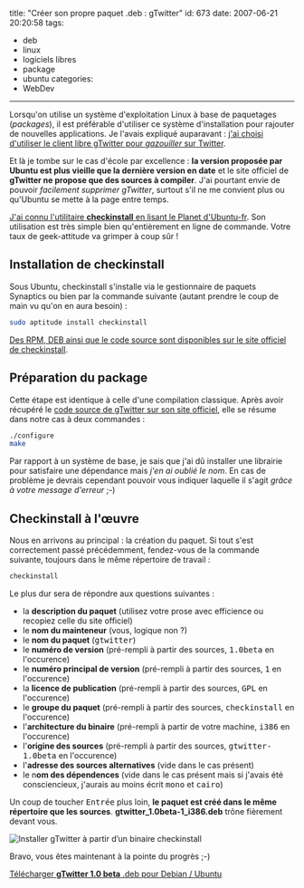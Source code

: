 title: "Créer son propre paquet .deb : gTwitter"
id: 673
date: 2007-06-21 20:20:58
tags:
- deb
- linux
- logiciels libres
- package
- ubuntu
categories:
- WebDev
---

Lorsqu'on utilise un système d'exploitation Linux à base de paquetages (_packages_), il est préférable d'utiliser ce système d'installation pour rajouter de nouvelles applications. Je l'avais expliqué auparavant : [j'ai choisi d'utiliser le client libre gTwitter pour _gazouiller_ sur Twitter](/2007/06/01/twitter-gtwitter/).

Et là je tombe sur le cas d'école par excellence : **la version proposée par Ubuntu est plus vieille que la dernière version en date** et le site officiel de **gTwitter ne propose que des sources à compiler**. J'ai pourtant envie de pouvoir _facilement supprimer gTwitter_, surtout s'il ne me convient plus ou qu'Ubuntu se mette à la page entre temps.

[J'ai connu l'utilitaire **checkinstall** en lisant le Planet d'Ubuntu-fr](http://blog.bmaron.net/index.php?post/2007/05/07/Installer-proprement-vos-compilations-avec-checkinstall). Son utilisation est très simple bien qu'entièrement en ligne de commande. Votre taux de geek-attitude va grimper à coup sûr !

<!--more-->

## Installation de checkinstall

Sous Ubuntu, checkinstall s'installe via le gestionnaire de paquets Synaptics ou bien par la commande suivante (autant prendre le coup de main vu qu'on en aura besoin) :

```bash
sudo aptitude install checkinstall
```

[Des RPM, DEB ainsi que le code source sont disponibles sur le site officiel de checkinstall](http://asic-linux.com.mx/~izto/checkinstall/).

## Préparation du package

Cette étape est identique à celle d'une compilation classique. Après avoir récupéré le [code source de gTwitter sur son site officiel](http://code.google.com/p/gtwitter/), elle se résume dans notre cas à deux commandes :

```bash
./configure
make
```

Par rapport à un système de base, je sais que j'ai dû installer une librairie pour satisfaire une dépendance mais _j'en ai oublié le nom_. En cas de problème je devrais cependant pouvoir vous indiquer laquelle il s'agit _grâce à votre message d'erreur_ ;-)

## Checkinstall à l'œuvre

Nous en arrivons au principal : la création du paquet. Si tout s'est correctement passé précédemment, fendez-vous de la commande suivante, toujours dans le même répertoire de travail :

```bash
checkinstall
```

Le plus dur sera de répondre aux questions suivantes :

* la **description du paquet** (utilisez votre prose avec efficience ou recopiez celle du site officiel)
* le **nom du mainteneur** (vous, logique non ?)
* le **nom du paquet** (<kbd>gtwitter</kbd>)
* le **numéro de version** (pré-rempli à partir des sources, <kbd>1.0beta</kbd> en l'occurence)
* le **numéro principal de version** (pré-rempli à partir des sources, <kbd>1</kbd> en l'occurence)
* la **licence de publication** (pré-rempli à partir des sources, <kbd>GPL</kbd> en l'occurence)
* le **groupe du paquet** (pré-rempli à partir des sources, <kbd>checkinstall</kbd> en l'occurence)
* l'**architecture du binaire** (pré-rempli à partir de votre machine, <kbd>i386</kbd> en l'occurence)
* l'**origine des sources** (pré-rempli à partir des sources, <kbd>gtwitter-1.0beta</kbd> en l'occurence)
* l'**adresse des sources alternatives** (vide dans le cas présent)
* le n**om des dépendences** (vide dans le cas présent mais si j'avais été consciencieux, j'aurais au moins écrit <kbd>mono</kbd> et <kbd>cairo</kbd>)

Un coup de toucher <kbd>Entrée</kbd> plus loin, **le paquet est créé dans le même répertoire que les sources**. **gtwitter_1.0beta-1_i386.deb** trône fièrement devant vous.

![Installer gTwitter à partir d’un binaire checkinstall](/images/2007/06/checkinstall-deb-install.png)

Bravo, vous êtes maintenant à la pointe du progrès ;-)

[Télécharger **gTwitter 1.0 beta** .deb pour Debian / Ubuntu](/images/2007/06/gtwitter_10beta-1_i386.deb "gTwitter 1.0 beta Debian / Ubuntu installer")
